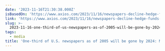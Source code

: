 ```yaml
---
date: '2023-11-16T21:30:38.000Z'
isBasedOn: 'https://www.axios.com/2023/11/16/newspapers-decline-hedge-funds-research'
link: 'https://www.axios.com/2023/11/16/newspapers-decline-hedge-funds-research'
slug: >-
  2023-11-16-one-third-of-us-newspapers-as-of-2005-will-be-gone-by-2024-medill-report
tags:
  - media
title: 'One-third of U.S. newspapers as of 2005 will be gone by 2024: Medill report'
---
```


